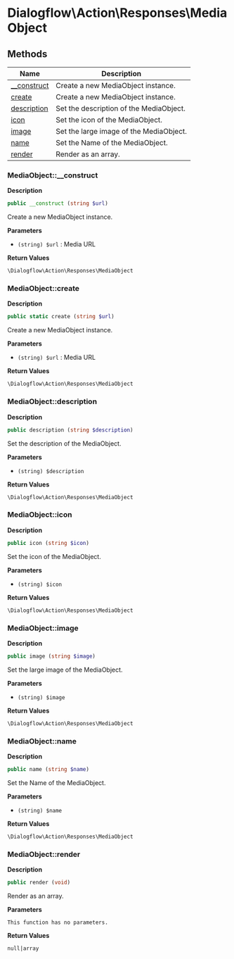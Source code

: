 # Dialogflow\Action\Responses\MediaObject  







## Methods

| Name | Description |
|------|-------------|
|[__construct](#mediaobject__construct)|Create a new MediaObject instance.|
|[create](#mediaobjectcreate)|Create a new MediaObject instance.|
|[description](#mediaobjectdescription)|Set the description of the MediaObject.|
|[icon](#mediaobjecticon)|Set the icon of the MediaObject.|
|[image](#mediaobjectimage)|Set the large image of the MediaObject.|
|[name](#mediaobjectname)|Set the Name of the MediaObject.|
|[render](#mediaobjectrender)|Render as an array.|




### MediaObject::__construct  

**Description**

```php
public __construct (string $url)
```

Create a new MediaObject instance. 

 

**Parameters**

* `(string) $url`
: Media URL  

**Return Values**

`\Dialogflow\Action\Responses\MediaObject`





### MediaObject::create  

**Description**

```php
public static create (string $url)
```

Create a new MediaObject instance. 

 

**Parameters**

* `(string) $url`
: Media URL  

**Return Values**

`\Dialogflow\Action\Responses\MediaObject`





### MediaObject::description  

**Description**

```php
public description (string $description)
```

Set the description of the MediaObject. 

 

**Parameters**

* `(string) $description`

**Return Values**

`\Dialogflow\Action\Responses\MediaObject`





### MediaObject::icon  

**Description**

```php
public icon (string $icon)
```

Set the icon of the MediaObject. 

 

**Parameters**

* `(string) $icon`

**Return Values**

`\Dialogflow\Action\Responses\MediaObject`





### MediaObject::image  

**Description**

```php
public image (string $image)
```

Set the large image of the MediaObject. 

 

**Parameters**

* `(string) $image`

**Return Values**

`\Dialogflow\Action\Responses\MediaObject`





### MediaObject::name  

**Description**

```php
public name (string $name)
```

Set the Name of the MediaObject. 

 

**Parameters**

* `(string) $name`

**Return Values**

`\Dialogflow\Action\Responses\MediaObject`





### MediaObject::render  

**Description**

```php
public render (void)
```

Render as an array. 

 

**Parameters**

`This function has no parameters.`

**Return Values**

`null|array`




